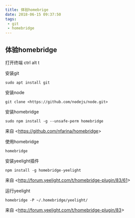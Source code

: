 ```yaml
---
title: 体验homebrige
date: 2018-06-15 09:37:50
tags:
 - git
 - homebridge
---
```


## 体验homebridge

打开终端 ctrl alt t

安装git 

```
sudo apt install git
```

安装node

```
git clone <https://github.com/nodejs/node.git>
```

安装homebridge

```
sudo npm install -g --unsafe-perm homebridge
```

 

来自 <<https://github.com/nfarina/homebridge>> 

 

使用homebridge

```
homebridge
```

 

安装yeelight插件

```
npm install -g homebridge-yeelight
```

 

来自 <<http://forum.yeelight.com/t/homebridge-plugin/83/61>> 

 

运行yeelight

```
homebridge -P ~/.homebridge/yeelight/
```

 

来自 <<http://forum.yeelight.com/t/homebridge-plugin/83>> 